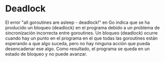 # Deadlock

El error "all goroutines are asleep - deadlock!" en Go indica que se ha producido un bloqueo (deadlock) en el programa debido a un problema de sincronización incorrecta entre goroutines.
Un bloqueo (deadlock) ocurre cuando hay un punto en el programa en el que todas las goroutines están esperando a que algo suceda, pero no hay ninguna acción que pueda desencadenar ese algo. Como resultado, el programa se queda en un estado de bloqueo y no puede avanzar.
